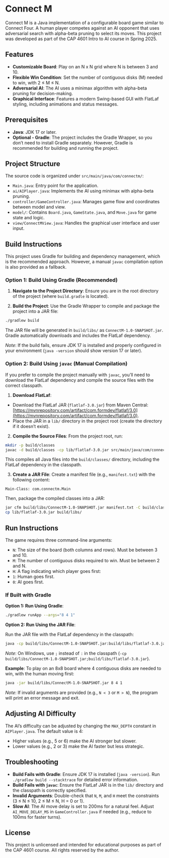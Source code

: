 # Connect M

Connect M is a Java implementation of a configurable board game similar to Connect Four. A human player competes against an AI opponent that uses adversarial search with alpha-beta pruning to select its moves. This project was developed as part of the CAP 4601 Intro to AI course in Spring 2025.

## Features

- **Customizable Board**: Play on an N x N grid where N is between 3 and 10.
- **Flexible Win Condition**: Set the number of contiguous disks (M) needed to win, with 2 ≤ M ≤ N.
- **Adversarial AI**: The AI uses a minimax algorithm with alpha-beta pruning for decision-making.
- **Graphical Interface**: Features a modern Swing-based GUI with FlatLaf styling, including animations and status messages.

## Prerequisites

- **Java**: JDK 17 or later.
- **Optional - Gradle**: The project includes the Gradle Wrapper, so you don’t need to install Gradle separately. However, Gradle is recommended for building and running the project.

## Project Structure

The source code is organized under `src/main/java/com/connectm/`:
- `Main.java`: Entry point for the application.
- `ai/AIPlayer.java`: Implements the AI using minimax with alpha-beta pruning.
- `controller/GameController.java`: Manages game flow and coordinates between model and view.
- `model/`: Contains `Board.java`, `GameState.java`, and `Move.java` for game state and logic.
- `view/ConnectMView.java`: Handles the graphical user interface and user input.

## Build Instructions

This project uses Gradle for building and dependency management, which is the recommended approach. However, a manual `javac` compilation option is also provided as a fallback.

### Option 1: Build Using Gradle (Recommended)

1. **Navigate to the Project Directory**:
   Ensure you are in the root directory of the project (where `build.gradle` is located).

2. **Build the Project**:
   Use the Gradle Wrapper to compile and package the project into a JAR file:
```bash
./gradlew build
```
The JAR file will be generated in `build/libs/` as `ConnectM-1.0-SNAPSHOT.jar`. Gradle automatically downloads and includes the FlatLaf dependency.

*Note*: If the build fails, ensure JDK 17 is installed and properly configured in your environment (`java -version` should show version 17 or later).

### Option 2: Build Using `javac` (Manual Compilation)

If you prefer to compile the project manually with `javac`, you’ll need to download the FlatLaf dependency and compile the source files with the correct classpath.

1. **Download FlatLaf**:
- Download the FlatLaf JAR (`flatlaf-3.0.jar`) from Maven Central: [https://mvnrepository.com/artifact/com.formdev/flatlaf/3.0](https://mvnrepository.com/artifact/com.formdev/flatlaf/3.0).
- Place the JAR in a `lib/` directory in the project root (create the directory if it doesn’t exist).

2. **Compile the Source Files**:
   From the project root, run:
```bash
mkdir -p build/classes
javac -d build/classes -cp lib/flatlaf-3.0.jar src/main/java/com/connectm/.java src/main/java/com/connectm/**/.java
```
This compiles all Java files into the `build/classes/` directory, including the FlatLaf dependency in the classpath.

3. **Create a JAR File**:
   Create a manifest file (e.g., `manifest.txt`) with the following content:
```
Main-Class: com.connectm.Main
```
Then, package the compiled classes into a JAR:
```bash
jar cfm build/libs/ConnectM-1.0-SNAPSHOT.jar manifest.txt -C build/classes .
cp lib/flatlaf-3.0.jar build/libs/
```

## Run Instructions

The game requires three command-line arguments:
- `N`: The size of the board (both columns and rows). Must be between 3 and 10.
- `M`: The number of contiguous disks required to win. Must be between 2 and N.
- `H`: A flag indicating which player goes first:
- `1`: Human goes first.
- `0`: AI goes first.

### If Built with Gradle

**Option 1: Run Using Gradle**:

```bash
./gradlew runApp --args="8 4 1"
```

**Option 2: Run Using the JAR File**:

Run the JAR file with the FlatLaf dependency in the classpath:
```bash
java -cp build/libs/ConnectM-1.0-SNAPSHOT.jar:build/libs/flatlaf-3.0.jar com.connectm.Main 8 4 1
```
*Note*: On Windows, use `;` instead of `:` in the classpath (`-cp build/libs/ConnectM-1.0-SNAPSHOT.jar;build/libs/flatlaf-3.0.jar`).

**Example**:
To play on an 8x8 board where 4 contiguous disks are needed to win, with the human moving first:
```bash
java -jar build/libs/ConnectM-1.0-SNAPSHOT.jar 8 4 1
```

*Note*: If invalid arguments are provided (e.g., `N < 3` or `M > N`), the program will print an error message and exit.

## Adjusting AI Difficulty

The AI’s difficulty can be adjusted by changing the `MAX_DEPTH` constant in `AIPlayer.java`. The default value is 4:
- Higher values (e.g., 5 or 6) make the AI stronger but slower.
- Lower values (e.g., 2 or 3) make the AI faster but less strategic.

## Troubleshooting

- **Build Fails with Gradle**: Ensure JDK 17 is installed (`java -version`). Run `./gradlew build --stacktrace` for detailed error information.
- **Build Fails with `javac`**: Ensure the FlatLaf JAR is in the `lib/` directory and the classpath is correctly specified.
- **Invalid Arguments**: Double-check that `N`, `M`, and `H` meet the constraints (3 ≤ N ≤ 10, 2 ≤ M ≤ N, H = 0 or 1).
- **Slow AI**: The AI move delay is set to 200ms for a natural feel. Adjust `AI_MOVE_DELAY_MS` in `GameController.java` if needed (e.g., reduce to 100ms for faster turns).

## License

This project is unlicensed and intended for educational purposes as part of the CAP 4601 course. All rights reserved by the author.
